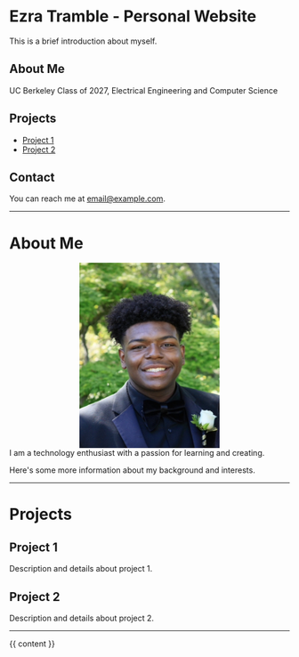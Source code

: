 # Ezra Tramble - Personal Website

This is a brief introduction about myself.

## About Me
UC Berkeley Class of 2027, Electrical Engineering and Computer Science
## Projects

- [Project 1](#project-1)
- [Project 2](#project-2)

## Contact

You can reach me at [email@example.com](mailto:email@example.com).

---

# About Me
<img src="Ezra_Trambleee.jpg" style="width:50%; margin:auto; display:block">
I am a technology enthusiast with a passion for learning and creating.

Here's some more information about my background and interests.

---

# Projects

## Project 1

Description and details about project 1.

## Project 2

Description and details about project 2.

---

<!DOCTYPE html>
<html>
<head>
    <title>{{ page.title }}</title>
</head>
<body>
    {{ content }}
</body>
</html>
